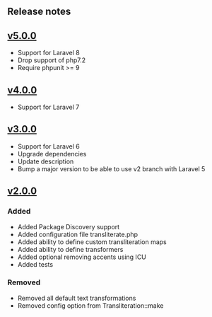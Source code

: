 ## Release notes

## [v5.0.0](https://github.com/elforastero/transliterate/releases/tag/v5.0.0)
- Support for Laravel 8
- Drop support of php7.2
- Require phpunit >= 9

## [v4.0.0](https://github.com/elforastero/transliterate/releases/tag/v4.0.0)
- Support for Laravel 7

## [v3.0.0](https://github.com/elforastero/transliterate/releases/tag/v3.0.0)
- Support for Laravel 6
- Upgrade dependencies
- Update description
- Bump a major version to be able to use v2 branch with Laravel 5

## [v2.0.0](https://github.com/elforastero/transliterate/releases/tag/v2.0.0)

### Added
- Added Package Discovery support
- Added configuration file transliterate.php
- Added ability to define custom transliteration maps
- Added ability to define transformers
- Added optional removing accents using ICU
- Added tests

### Removed
- Removed all default text transformations
- Removed config option from Transliteration::make

